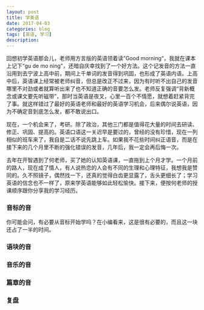 ```yaml
---
layout: post
title: 学美语
date: 2017-04-03
categories: blog
tags: [英语, 学习]
description: 
---
```


回想初学英语那会儿，老师用方言版的英语领着读”Good morning“，我就在课本上记下“gu de mo ning"，还暗自庆幸找到了一个好方法。这个记发音的方法一直沿用到去宁波上高中前，期间上千单词的发音得到巩固，也形成了英语内语。上高中后，英语课上经常被老师纠音，但总是改正不过来，因为有时听不出自己的发音哪里不对劲或者就算听出来了也不知道正确的音要怎么发。老师反复强调“背新概念或课文要先听磁带”，那时当英语是夜叉，心里一百个不情愿，就想着赶紧背完了事。就这样错过了最好的英语老师和最好的英语学习机会，后来偶尔说英语，因为不确定音到底怎么发，都不敢说出口。

现在，一个机会来了，考研。除了政治，其他三门都是值得花大量的时间去研读、修正、巩固、提高的。英语口语这一关迟早是要过的，曾经的没有珍惜，现在一列相似的班车来了，我自是二话不说先跳上车。如果我不花些时间纠正语音，而是在接下来的几个月里不断的强化错误的发音，几年后，我一定会再后悔一次。

去年在开智遇到了何老师，买了她的认知英语课，一直拖到上个月才学。一个月前的路人，现在成了情人，有人说热恋的人会有不同的生理和心理特征，我想我是赞同的。久不照镜子，偶然找一下，还真的觉得白齿更显露了，舌头更细长了；学习英语的信念也不一样了，原来学英语能够如此轻松愉快。接下来，便按何老师的授课顺序跟你分享我的学习经历。

### 音标的音

你可能会问，有必要从音标开始学吗？在小编看来，这是很有必要的，而且这一块还占了一半的时间。

### 语块的音



### 音乐的音



### 篇章的音



### 复盘